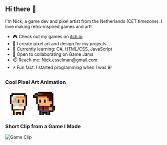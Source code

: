 ## Hi there 👋

I'm Nick, a game dev and pixel artist from the Netherlands (CET timezone). I love making retro-inspired games and art!

- 🎮 Check out my games on [itch.io](https://nikkcc.itch.io)
- 🎨 I create pixel art and design for my projects
- 🌱 Currently learning: C#, HTML/CSS, JavaScript
- 👯 Open to collaborating on Game Jams
- 📫 Reach me: Nick.esselman@gmail.com
- ⚡ Fun fact: I started programming when I was 9!

### Cool Pixel Art Animation
![My Pixel Art Animation 1](zeusplayeranim.gif)
![My Pixel Art Animation 2](playerCharacter3.gif)

### Short Clip from a Game I Made
![Game Clip](msclip5.gif)
